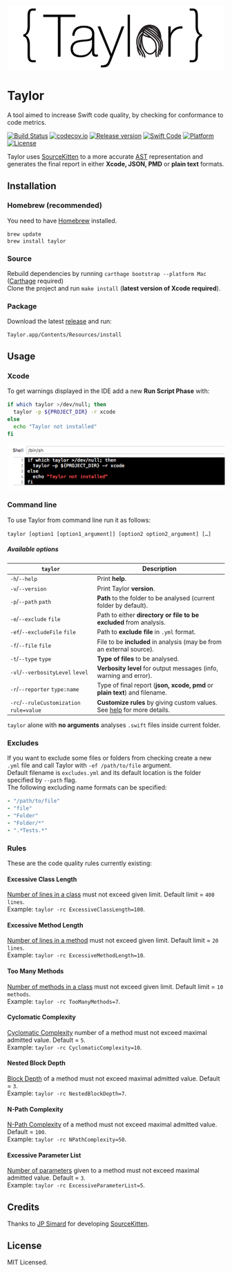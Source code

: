 ![](Assets/logo.png)

# Taylor

A tool aimed to increase Swift code quality, by checking for conformance to code metrics.

[![Build Status](https://travis-ci.org/yopeso/Taylor.svg?branch=master)](https://travis-ci.org/yopeso/Taylor)
[![codecov.io](https://codecov.io/github/yopeso/Taylor/coverage.svg?branch=master)](https://codecov.io/github/yopeso/Taylor?branch=master)
[![Release version](https://img.shields.io/badge/release-0.1.3-blue.svg)](https://github.com/yopeso/Taylor/releases/tag/0.1.3)
[![Swift Code](https://img.shields.io/badge/language-swift-orange.svg)](https://github.com/yopeso/Taylor)
[![Platform](https://img.shields.io/badge/platform-osx-yellow.svg)](https://github.com/yopeso/Taylor)
[![License](https://img.shields.io/badge/license-MIT-lightgrey.svg)](https://github.com/yopeso/Taylor/blob/master/LICENSE)

Taylor uses [SourceKitten](https://github.com/S2dentik/SourceKitten) to a more
accurate [AST](http://clang.llvm.org/docs/IntroductionToTheClangAST.html)
representation and generates the final report in either **Xcode, JSON, PMD** or **plain text** formats.

## Installation

### Homebrew (recommended)
You need to have [Homebrew](http://brew.sh) installed.
```shell
brew update
brew install taylor
```
### Source
Rebuild dependencies by running `carthage bootstrap --platform Mac` ([Carthage](https://github.com/Carthage/Carthage) required)  
Clone the project and run `make install` (**latest version of Xcode required**).

### Package
Download the latest [release](https://github.com/yopeso/Taylor/releases) and run:
```shell
Taylor.app/Contents/Resources/install
```

## Usage

### Xcode

To get warnings displayed in the IDE add a new **Run Script Phase** with:

```bash
if which taylor >/dev/null; then
  taylor -p ${PROJECT_DIR} -r xcode
else
  echo "Taylor not installed"
fi
```
![](Assets/runscriptphase.png)

### Command line 

To use Taylor from command line run it as follows:

`taylor [option1 [option1_argument]] [option2 option2_argument] […]`

##### Available options

|`taylor`           |Description|
|----------------|-------------------|
|`-h`/`--help`| Print **help**.|
|`-v`/`--version`| Print Taylor **version**.|
|`-p`/`--path` `path`| **Path** to the folder to be analysed (current folder by default).|
|`-e`/`--exclude` `file`| Path to either **directory or file to be excluded** from analysis.|
|`-ef`/`--excludeFile` `file`| Path to **exclude file** in `.yml` format.|
|`-f`/`--file` `file`| File to be **included** in analysis (may be from an external source).|
|`-t`/`--type` `type`| **Type of files** to be analysed.|
|`-vl`/`--verbosityLevel` `level`| **Verbosity level** for output messages (info, warning and error).|
|`-r`/`--reporter` `type:name`| Type of final report (**json, xcode, pmd** or **plain text**) and filename.|
|`-rc`/`--ruleCustomization` `rule=value`| **Customize rules** by giving custom values. See [help](/Resources/Help.txt) for more details.|

`taylor` alone with **no arguments** analyses `.swift` files inside current folder.


### Excludes

If you want to exclude some files or folders from checking create a new `.yml` file and call Taylor with
`-ef /path/to/file` argument.  
Default filename is `excludes.yml` and its default location is the folder
specified by `--path` flag.  
The following excluding name formats can be specified:

```yaml
- "/path/to/file"
- "file"
- "Folder"
- "Folder/*"
- ".*Tests.*"
```


### Rules

These are the code quality rules currently existing:

#### Excessive Class Length

[Number of lines in a class]("http://phpmd.org/rules/codesize.html#excessiveclasslength") must not exceed given limit. Default limit = `400 lines`.  
Example: `taylor -rc ExcessiveClassLength=100`.

#### Excessive Method Length

[Number of lines in a method]("http://phpmd.org/rules/codesize.html#excessivemethodlength") must not exceed given limit. Default limit = `20 lines`.  
Example: `taylor -rc ExcessiveMethodLength=10`.

#### Too Many Methods

[Number of methods in a class]("http://phpmd.org/rules/codesize.html#toomanymethods") must not exceed given limit. Default limit = `10 methods`.  
Example: `taylor -rc TooManyMethods=7`.

#### Cyclomatic Complexity

[Cyclomatic Complexity](http://phpmd.org/rules/codesize.html#cyclomaticcomplexity) number of a method must not exceed maximal admitted value. Default = `5`.  
Example: `taylor -rc CyclomaticComplexity=10`.

#### Nested Block Depth

[Block Depth](http://docs.oclint.org/en/dev/rules/size.html#nestedblockdepth) of a method must not exceed maximal admitted value. Default = `3`.  
Example: `taylor -rc NestedBlockDepth=7`.

#### N-Path Complexity

[N-Path Complexity](http://phpmd.org/rules/codesize.html#npathcomplexity) of a method must not exceed maximal admitted value. Default = `100`.  
Example: `taylor -rc NPathComplexity=50`.

#### Excessive Parameter List

[Number of parameters](http://phpmd.org/rules/codesize.html#excessiveparameterlist) given to a method must not exceed maximal admitted value. Default = `3`.  
Example: `taylor -rc ExcessiveParameterList=5`.

## Credits

Thanks to [JP Simard](https://github.com/jpsim) for developing [SourceKitten](https://github.com/jpsim/SourceKitten).

## License

MIT Licensed.
